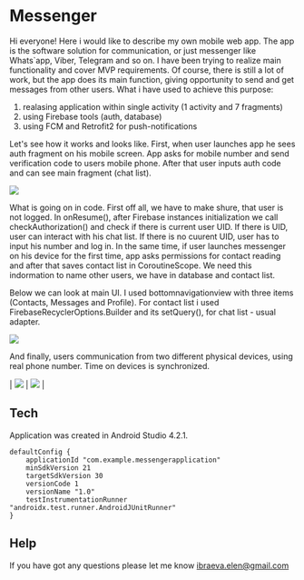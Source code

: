 # Messenger

Hi everyone!
Here i would like to describe my own mobile web app. 
The app is the software solution for communication, or just messenger like Whats`app, Viber, Telegram and so on. 
I have been trying to realize main functionality and cover MVP requirements.
Of course, there is still a lot of work, but the app does its main function, 
giving opportunity to send and get messages from other users. What i have used to achieve this purpose:
1. realasing application within single activity (1 activity and 7 fragments)
2. using Firebase tools (auth, database)
3. using FCM and Retrofit2 for push-notifications

Let's see how it works and looks like.
First, when user launches app he  sees auth fragment on his mobile screen. 
App asks for mobile number and send verification code to users mobile phone. 
After that user inputs auth code and can see main fragment (chat list). 

![](https://raw.githubusercontent.com/ElenaIbr/Messenger/master/auth_demo.gif)

What is going on in code. First off all, we have to make shure, that user is not logged. In onResume(), 
after Firebase instances initialization we call checkAuthorization() and check if there is current user UID. If there is UID, user can interact with his chat list.
If there is no cuurent  UID, user has to input his number and log in. 
In the same time, if user launches messenger on his device for the first time, app asks permissions for contact reading and after that saves contact list in CoroutineScope. We need this indormation to name other users, we have in database and contact list.

Below we can look at main UI. I used bottomnavigationview with three items (Contacts, Messages and Profile). For contact list i used FirebaseRecyclerOptions.Builder and its setQuery(), for chat list - usual adapter.

![](https://github.com/ElenaIbr/Messenger/blob/master/ui_demo.gif?raw=true)

And finally, users communication from two different physical devices, using real phone number. Time on devices is synchronized.

| ![](https://raw.githubusercontent.com/ElenaIbr/Messenger/master/message_senging_demo.gif) | ![](https://raw.githubusercontent.com/ElenaIbr/Messenger/master/message_getting_demo.gif) |

## Tech

Application was created in Android Studio 4.2.1.

    defaultConfig {
        applicationId "com.example.messengerapplication"
        minSdkVersion 21
        targetSdkVersion 30
        versionCode 1
        versionName "1.0"
        testInstrumentationRunner "androidx.test.runner.AndroidJUnitRunner"
    }

## Help

If you have got any questions please let me know ibraeva.elen@gmail.com




